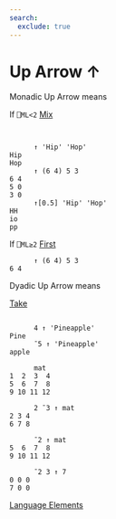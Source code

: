 ```yaml
---
search:
  exclude: true
---
```






<h1 class="heading"><span class="name">Up Arrow</span> <span class="command">↑</span></h1>


Monadic Up Arrow means


If `⎕ML<2` [Mix](../primitive-functions/mix.md)
```apl


      ↑ 'Hip' 'Hop'
Hip
Hop
      ↑ (6 4) 5 3
6 4
5 0
3 0
      ↑[0.5] 'Hip' 'Hop'
HH
io
pp
```


If `⎕ML≥2` [First](../primitive-functions/disclose.md)
```apl
      ↑ (6 4) 5 3
6 4

```

Dyadic Up Arrow means


[Take](../primitive-functions/take.md)
```apl

      4 ↑ 'Pineapple'
Pine
      ¯5 ↑ 'Pineapple'
apple

      mat
1  2  3  4
5  6  7  8
9 10 11 12
      
      2 ¯3 ↑ mat
2 3 4
6 7 8

      ¯2 ↑ mat
5  6  7  8
9 10 11 12

      ¯2 3 ↑ 7
0 0 0
7 0 0

```


[Language Elements](./language-elements.md)


